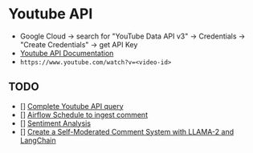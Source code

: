# Youtube API

- Google Cloud &#8594; search for "YouTube Data API v3" &#8594; Credentials &#8594; "Create Credentials" &#8594; get API Key
- [Youtube API Documentation](https://developers.google.com/youtube/v3/docs/channels/list)
- `https://www.youtube.com/watch?v=<video-id>`
## TODO

- [] [Complete Youtube API query](https://www.youtube.com/watch?v=4FwXqOT4-FM)
- [] [Airflow Schedule to ingest comment](https://www.youtube.com/watch?v=q8q3OFFfY6c&t=495s)
- [] [Sentiment Analysis](https://www.youtube.com/watch?v=QpzMWQvxXWk)
- [] [Create a Self-Moderated Comment System with LLAMA-2 and LangChain](https://levelup.gitconnected.com/create-a-self-moderated-comment-system-with-llama-2-and-langchain-656f482a48be)
